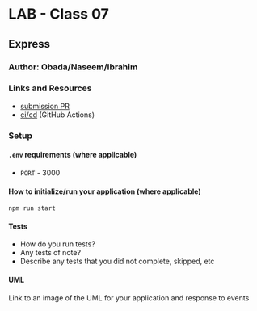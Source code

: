 # LAB - Class 07

## Express

### Author: Obada/Naseem/Ibrahim

### Links and Resources

* [submission PR](https://github.com/401-advanced-javascript-ibrahim/lab-07-api-server/pull/1)
* [ci/cd](https://github.com/401-advanced-javascript-ibrahim/lab-07-api-server/actions) (GitHub Actions)

### Setup

#### `.env` requirements (where applicable)

* `PORT` - 3000

#### How to initialize/run your application (where applicable)

`npm run start` 

#### Tests

* How do you run tests?
* Any tests of note?
* Describe any tests that you did not complete, skipped, etc

#### UML

Link to an image of the UML for your application and response to events

